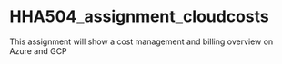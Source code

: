 # HHA504_assignment_cloudcosts
This assignment will show a cost management and billing overview on Azure and GCP
